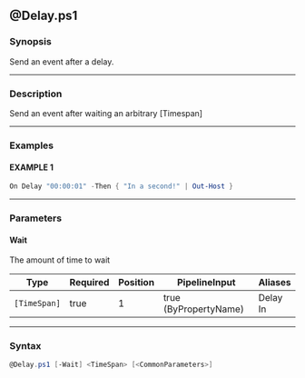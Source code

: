 @Delay.ps1
----------




### Synopsis
Send an event after a delay.



---


### Description

Send an event after waiting an arbitrary [Timespan]



---


### Examples
#### EXAMPLE 1
```PowerShell
On Delay "00:00:01" -Then { "In a second!" | Out-Host }
```



---


### Parameters
#### **Wait**

The amount of time to wait






|Type        |Required|Position|PipelineInput        |Aliases     |
|------------|--------|--------|---------------------|------------|
|`[TimeSpan]`|true    |1       |true (ByPropertyName)|Delay<br/>In|





---


### Syntax
```PowerShell
@Delay.ps1 [-Wait] <TimeSpan> [<CommonParameters>]
```
